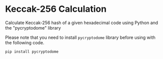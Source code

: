 # Keccak-256 Calculation
Calculate Keccak-256 hash of a given hexadecimal code using Python and the "pycryptodome" library

Please note that you need to install ```pycryptodome``` library before using with the following code.

```
pip install pycryptodome
```

